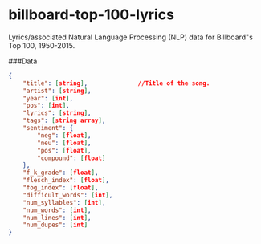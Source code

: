 # billboard-top-100-lyrics

Lyrics/associated Natural Language Processing (NLP) data for Billboard"s Top 100, 1950-2015.

###Data

```json
{
    "title": [string],              //Title of the song.       
    "artist": [string],
    "year": [int],
    "pos": [int],
    "lyrics": [string],
    "tags": [string array],
    "sentiment": {
        "neg": [float],
        "neu": [float],
        "pos": [float],
        "compound": [float]
    },
    "f_k_grade": [float],
    "flesch_index": [float],
    "fog_index": [float],
    "difficult_words": [int],
    "num_syllables": [int],
    "num_words": [int],
    "num_lines": [int],
    "num_dupes": [int]
}
```
